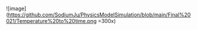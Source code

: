 ![image](https://github.com/SodiumJu/PhysicsModelSimulation/blob/main/Final%20021/Temperature%20to%20time.png =300x)

